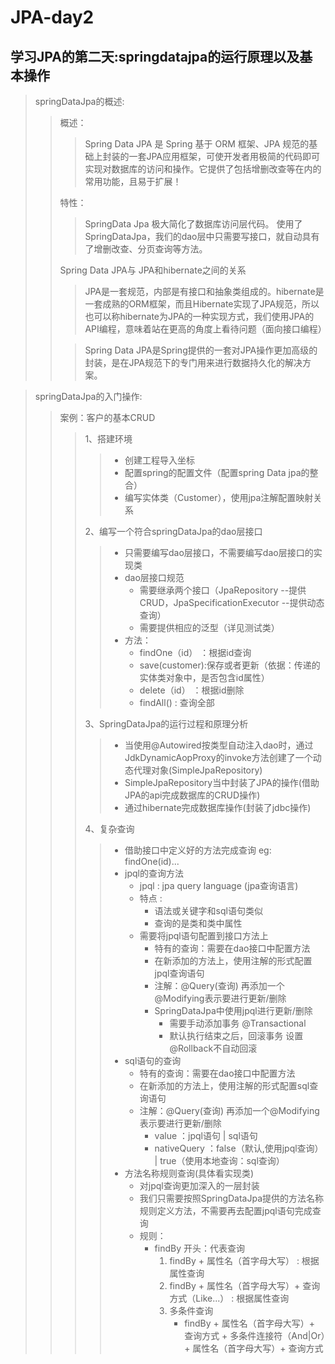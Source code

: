 # JPA-day2

## 学习JPA的第二天:springdatajpa的运行原理以及基本操作
> springDataJpa的概述:
>>
>> 概述：
>>> Spring Data JPA 是 Spring 基于 ORM 框架、JPA 规范的基础上封装的一套JPA应用框架，可使开发者用极简的代码即可实现对数据库的访问和操作。它提供了包括增删改查等在内的常用功能，且易于扩展！
>>
>> 特性：
>>> SpringData Jpa 极大简化了数据库访问层代码。 使用了SpringDataJpa，我们的dao层中只需要写接口，就自动具有了增删改查、分页查询等方法。
>>
>> Spring Data JPA与 JPA和hibernate之间的关系
>>> JPA是一套规范，内部是有接口和抽象类组成的。hibernate是一套成熟的ORM框架，而且Hibernate实现了JPA规范，所以也可以称hibernate为JPA的一种实现方式，我们使用JPA的API编程，意味着站在更高的角度上看待问题（面向接口编程）
>>
>>> Spring Data JPA是Spring提供的一套对JPA操作更加高级的封装，是在JPA规范下的专门用来进行数据持久化的解决方案。
>>


> springDataJpa的入门操作:
>>
>> 案例：客户的基本CRUD
>>> 1、搭建环境
>>>> * 创建工程导入坐标
>>>> * 配置spring的配置文件（配置spring Data jpa的整合）
>>>> * 编写实体类（Customer），使用jpa注解配置映射关系  
>>>
>>> 2、编写一个符合springDataJpa的dao层接口
>>>> * 只需要编写dao层接口，不需要编写dao层接口的实现类
>>>> * dao层接口规范
>>>>    * 需要继承两个接口（JpaRepository --提供CRUD，JpaSpecificationExecutor --提供动态查询）
>>>>    * 需要提供相应的泛型（详见测试类）
>>>> * 方法：
>>>>    * findOne（id） ：根据id查询
>>>>    * save(customer):保存或者更新（依据：传递的实体类对象中，是否包含id属性）
>>>>    * delete（id） ：根据id删除
>>>>    * findAll() : 查询全部
>>>
>>> 3、SpringDataJpa的运行过程和原理分析
>>>> * 当使用@Autowired按类型自动注入dao时，通过JdkDynamicAopProxy的invoke方法创建了一个动态代理对象(SimpleJpaRepository)
>>>> * SimpleJpaRepository当中封装了JPA的操作(借助JPA的api完成数据库的CRUD操作)
>>>> * 通过hibernate完成数据库操作(封装了jdbc操作)
>>>
>>> 4、复杂查询
>>>> * 借助接口中定义好的方法完成查询 eg: findOne(id)...
>>>> * jpql的查询方法
>>>>    * jpql : jpa query language (jpa查询语言)
>>>>    * 特点 : 
>>>>        * 语法或关键字和sql语句类似
>>>>        * 查询的是类和类中属性
>>>>    * 需要将jpql语句配置到接口方法上
>>>>        * 特有的查询：需要在dao接口中配置方法
>>>>        * 在新添加的方法上，使用注解的形式配置jpql查询语句
>>>>        * 注解：@Query(查询) 再添加一个@Modifying表示要进行更新/删除
>>>>        * SpringDataJpa中使用jpql进行更新/删除
>>>>            * 需要手动添加事务 @Transactional
>>>>            * 默认执行结束之后，回滚事务 设置@Rollback不自动回滚
>>>> * sql语句的查询
>>>>    * 特有的查询：需要在dao接口中配置方法
>>>>    * 在新添加的方法上，使用注解的形式配置sql查询语句
>>>>    * 注解：@Query(查询) 再添加一个@Modifying表示要进行更新/删除
>>>>        * value ：jpql语句 | sql语句
>>>>        * nativeQuery ：false（默认,使用jpql查询） | true（使用本地查询：sql查询）
>>>> * 方法名称规则查询(具体看实现类)
>>>>    * 对jpql查询更加深入的一层封装
>>>>    * 我们只需要按照SpringDataJpa提供的方法名称规则定义方法，不需要再去配置jpql语句完成查询
>>>>    * 规则：
>>>>        * findBy 开头：代表查询
>>>>            1. findBy + 属性名（首字母大写） : 根据属性查询
>>>>            2. findBy + 属性名（首字母大写）+ 查询方式（Like...） : 根据属性查询
>>>>            3. 多条件查询
>>>>                * findBy + 属性名（首字母大写）+ 查询方式 + 多条件连接符（And|Or）+ 属性名（首字母大写）+ 查询方式


